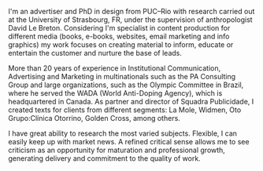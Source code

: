 I'm an advertiser and PhD in design from PUC–Rio with research carried out at the University of Strasbourg, FR, under the supervision of anthropologist David Le Breton. Considering I'm specialist in content production for different media (books, e-books, websites, email marketing and info graphics) my work focuses on creating material to inform, educate or entertain the customer and nurture the base of leads.

More than 20 years of experience in Institutional Communication, Advertising and Marketing in multinationals such as the PA Consulting Group and large organizations, such as the Olympic Committee in Brazil, where he served the WADA (World Anti-Doping Agency), which is headquartered in Canada. As partner and director of Squadra Publicidade, I created texts for clients from different segments: La Mole, Widmen, Oto Grupo:Clínica Otorrino, Golden Cross, among others.

I have great ability to research the most varied subjects. Flexible, I can easily keep up with market news. A refined critical sense allows me to see criticism as an opportunity for maturation and professional growth, generating delivery and commitment to the quality of work.
